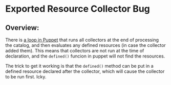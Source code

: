 # Exported Resource Collector Bug

## Overview:

There is [a loop in Puppet](https://github.com/puppetlabs/puppet/blob/master/lib/puppet/parser/compiler.rb#L399) that runs all collectors at the end of processing the catalog, and then evaluates any defined resources (in case the collector added them). This means that collectors are not run at the time of declaration, and the `defined()` funcion in puppet will not find the resources.

The trick to get it working is that the `defined()` method can be put in a defined resource declared after the collector, which will cause the collector to be run first. Icky.
